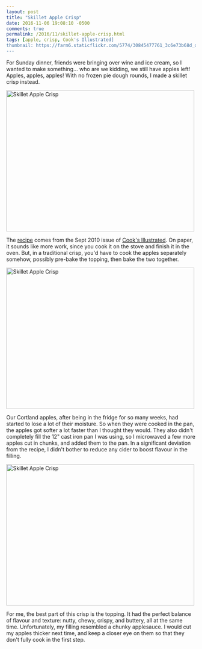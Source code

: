 ```yaml
---
layout: post
title: "Skillet Apple Crisp"
date: 2016-11-06 19:08:10 -0500
comments: true
permalink: /2016/11/skillet-apple-crisp.html
tags: [apple, crisp, Cook's Illustrated]
thumbnail: https://farm6.staticflickr.com/5774/30845477761_3c6e73b68d_q.jpg
---
```


For Sunday dinner, friends were bringing over wine and ice cream,
so I wanted to make something… who are we kidding, we still have
apples left! Apples, apples, apples! With no frozen pie dough
rounds, I made a skillet crisp instead.

<a data-flickr-embed="true"  href="https://www.flickr.com/photos/gnuf/30845481571/in/photostream/" title="Skillet Apple Crisp"><img src="https://c4.staticflickr.com/6/5578/30845481571_af0ce7d24c.jpg" width="500" height="375" alt="Skillet Apple Crisp"></a><script async src="//embedr.flickr.com/assets/client-code.js" charset="utf-8"></script>

The [recipe](https://firstlookthencook.com/2010/12/29/skillet-apple-crisp/)
comes from the Sept 2010 issue of [Cook's Illustrated](/tag/cook%27s-illustrated/). On paper, it sounds like
more work, since you cook it on the stove and finish it in the oven. But, in a traditional
crisp, you'd have to cook the apples separately somehow, possibly pre-bake the topping, then
bake the two together.

<a data-flickr-embed="true"  href="https://www.flickr.com/photos/gnuf/30817263732/in/photostream/" title="Skillet Apple Crisp"><img src="https://c5.staticflickr.com/6/5562/30817263732_7c54591723.jpg" width="500" height="375" alt="Skillet Apple Crisp"></a><script async src="//embedr.flickr.com/assets/client-code.js" charset="utf-8"></script>

Our Cortland apples, after being in the fridge for so many weeks, had started
to lose a lot of their moisture. So when they were cooked in the pan, the apples
got softer a lot faster than I thought they would. They also didn't completely
fill the 12" cast iron pan I was using, so I microwaved a few more apples cut
in chunks, and added them to the pan. In a significant deviation from the recipe,
I didn't bother to reduce any cider to boost flavour in the filling.

<a data-flickr-embed="true"  href="https://www.flickr.com/photos/gnuf/30845477761/in/photostream/" title="Skillet Apple Crisp"><img src="https://c2.staticflickr.com/6/5774/30845477761_3c6e73b68d.jpg" width="500" height="375" alt="Skillet Apple Crisp"></a><script async src="//embedr.flickr.com/assets/client-code.js" charset="utf-8"></script>

For me, the best part of this crisp is the topping. It had the perfect balance
of flavour and texture: nutty, chewy, crispy, and buttery, all at the same time.
Unfortunately, my filling resembled a chunky applesauce. I would
cut my apples thicker next time, and keep a closer eye on them so
that they don't fully cook in the first step.
